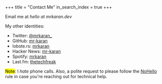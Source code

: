+++
title =  "Contact Me"
in_search_index = true
+++

Email me at _hello at mrkaran.dev_

My other identities:

- Twitter: [@mrkaran\_](https://twitter.com/mrkaran_)
- GitHub: [mr-karan](https://github.com/mr-karan/)
- lobste.rs: [mrkaran](https://lobste.rs/u/mrkaran)
- Hacker News: [mr-karan](https://news.ycombinator.com/user?id=mr-karan)
- Spotify: [mrkaran](https://open.spotify.com/user/by65xibwjk397nylngkdtarjn)
- Last.fm: [thetechfreak](https://www.last.fm/user/thetechfreak)

<mark>Note</mark>: I _hate_ phone calls. Also, a polite request to please follow the [NoHello](https://www.nohello.com/2013/01/please-dont-say-just-hello-in-chat.html?m=1) rule in case you're reaching out for technical help.
